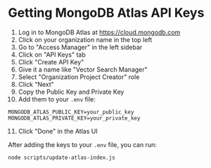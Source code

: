# Getting MongoDB Atlas API Keys

1. Log in to MongoDB Atlas at https://cloud.mongodb.com
2. Click on your organization name in the top left
3. Go to "Access Manager" in the left sidebar
4. Click on "API Keys" tab
5. Click "Create API Key"
6. Give it a name like "Vector Search Manager"
7. Select "Organization Project Creator" role
8. Click "Next"
9. Copy the Public Key and Private Key
10. Add them to your `.env` file:

```
MONGODB_ATLAS_PUBLIC_KEY=your_public_key
MONGODB_ATLAS_PRIVATE_KEY=your_private_key
```

11. Click "Done" in the Atlas UI

After adding the keys to your `.env` file, you can run:

```bash
node scripts/update-atlas-index.js
```
